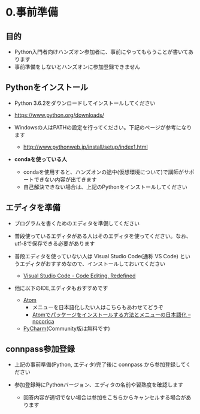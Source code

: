 # 0.事前準備

## 目的

* Python入門者向けハンズオン参加者に、事前にやってもらうことが書いてあります
* 事前準備をしないとハンズオンに参加登録できません

## Pythonをインストール

* Python 3.6.2をダウンロードしてインストールしてください
* https://www.python.org/downloads/
* Windowsの人はPATHの設定を行ってください。下記のページが参考になります

  * http://www.pythonweb.jp/install/setup/index1.html

* **condaを使っている人**

  * condaを使用すると、ハンズオンの途中(仮想環境について)で講師がサポートできない内容が出てきます
  * 自己解決できない場合は、上記のPythonをインストールしてください

## エディタを準備

* プログラムを書くためのエディタを準備してください
* 普段使っているエディタがある人はそのエディタを使ってください。なお、utf-8で保存できる必要があります
* 普段エディタを使っていない人は Visual Studio Code(通称 VS Code) というエディタがおすすめなので、インストールしておいてください

  * [Visual Studio Code - Code Editing. Redefined](https://code.visualstudio.com/ "Visual Studio Code - Code Editing. Redefined")

* 他に以下のIDE,エディタもおすすめです

  * [Atom](https://atom.io/ "Atom")
    * メニューを日本語化したい人はこちらもあわせてどうぞ
    * [Atomでパッケージをインストールする方法とメニューの日本語化 – nocorica](http://blog.nocorica.jp/2015/03/atom-package-install/ "Atomでパッケージをインストールする方法とメニューの日本語化 – nocorica")
  * [PyCharm](https://www.jetbrains.com/pycharm/download/ "PyCharm :: Download Latest Version of PyCharm")(Community版は無料です)

## connpass参加登録

* 上記の事前準備(Python, エディタ)完了後に connpass から参加登録してください
* 参加登録時にPythonバージョン、エディタの名前や習熟度を確認します

  * 回答内容が適切でない場合は参加をこちらからキャンセルする場合があります

